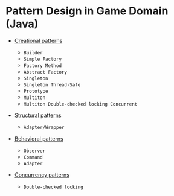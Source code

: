 Pattern Design in Game Domain (Java)
==============

* [Creational patterns](https://github.com/victorakamon/pattern-design/tree/master/src/creational)
  * ```Builder```
  * ```Simple Factory```
  * ```Factory Method```
  * ```Abstract Factory```
  * ```Singleton```
  * ```Singleton Thread-Safe```
  * ```Prototype```
  * ```Multiton```
  * ```Multiton Double-checked locking Concurrent``` 
  
* [Structural patterns](https://github.com/victorakamon/pattern-design/tree/master/src/structural)
  * ```Adapter/Wrapper```

* [Behavioral patterns](https://github.com/victorakamon/pattern-design/tree/master/src/behavioral)
  * ```Observer```
  * ```Command```
  * ```Adapter```
  
* [Concurrency patterns](https://github.com/victorakamon/pattern-design/tree/master/src/concurrency)
  * ```Double-checked locking```
